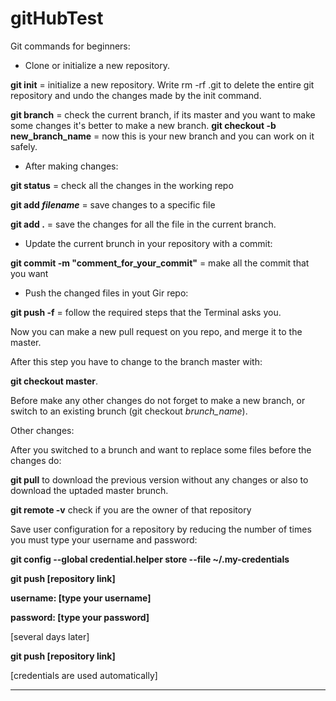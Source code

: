 # gitHubTest

Git commands for beginners:

 - Clone or initialize a new repository.
 
 **git init** = initialize a new repository. Write rm -rf .git to delete the entire git repository and undo the changes made by the init command.

**git branch** = check the current branch, if its master and you want to make some changes it's better to make a new branch.
**git checkout -b new_branch_name** = now this is your new branch and you can work on it safely. 

- After making changes: 

**git status** = check all the changes in the working repo

**git add _filename_** = save changes to a specific file

**git add .** = save the changes for all the file in the current branch.

- Update the current brunch in your repository with a commit:

**git commit -m "comment_for_your_commit"** = make all the commit that you want

- Push the changed files in yout Gir repo:

**git push -f** = follow the required steps that the Terminal asks you.

Now you can make a new pull request on you repo, and merge it to the master.

After this step you have to change to the branch master with:

**git checkout master**.

Before make any other changes do not forget to make a new branch, or switch to an existing brunch (git checkout _brunch_name_).

Other changes:

After you switched to a brunch and want to replace some files before the changes do:

**git pull** to download the previous version without any changes or also to download the uptaded master brunch.


**git remote -v** check if you are the owner of that repository


Save user configuration for a repository by reducing the number of times you must type your username and password:

**git config --global credential.helper store --file ~/.my-credentials**

**git push [repository link]**

**username: [type your username]**

**password: [type your password]**


[several days later]


**git push [repository link]**

[credentials are used automatically]

-----------------
